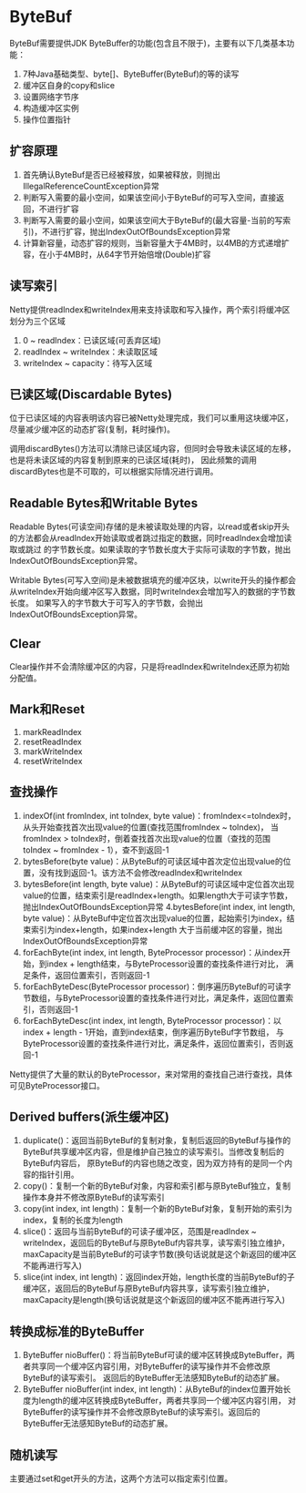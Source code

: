 # ByteBuf
ByteBuf需要提供JDK ByteBuffer的功能(包含且不限于)，主要有以下几类基本功能：
1. 7种Java基础类型、byte[]、ByteBuffer(ByteBuf)的等的读写
2. 缓冲区自身的copy和slice
3. 设置网络字节序
4. 构造缓冲区实例
5. 操作位置指针

## 扩容原理
1. 首先确认ByteBuf是否已经被释放，如果被释放，则抛出IllegalReferenceCountException异常
2. 判断写入需要的最小空间，如果该空间小于ByteBuf的可写入空间，直接返回，不进行扩容
3. 判断写入需要的最小空间，如果该空间大于ByteBuf的(最大容量-当前的写索引)，不进行扩容，抛出IndexOutOfBoundsException异常
4. 计算新容量，动态扩容的规则，当新容量大于4MB时，以4MB的方式递增扩容，在小于4MB时，从64字节开始倍增(Double)扩容

## 读写索引
Netty提供readIndex和writeIndex用来支持读取和写入操作，两个索引将缓冲区划分为三个区域
1. 0 ~ readIndex：已读区域(可丢弃区域)
2. readIndex ~ writeIndex：未读取区域
3. writeIndex ~ capacity：待写入区域

## 已读区域(Discardable Bytes)
位于已读区域的内容表明该内容已被Netty处理完成，我们可以重用这块缓冲区，尽量减少缓冲区的动态扩容(复制，耗时操作)。

调用discardBytes()方法可以清除已读区域内容，但同时会导致未读区域的左移，也是将未读区域的内容复制到原来的已读区域(耗时)，
因此频繁的调用discardBytes也是不可取的，可以根据实际情况进行调用。

## Readable Bytes和Writable Bytes
Readable Bytes(可读空间)存储的是未被读取处理的内容，以read或者skip开头的方法都会从readIndex开始读取或者跳过指定的数据，同时readIndex会增加读取或跳过
的字节数长度。如果读取的字节数长度大于实际可读取的字节数，抛出IndexOutOfBoundsException异常。

Writable Bytes(可写入空间)是未被数据填充的缓冲区块，以write开头的操作都会从writeIndex开始向缓冲区写入数据，同时writeIndex会增加写入的数据的字节数长度。
如果写入的字节数大于可写入的字节数，会抛出IndexOutOfBoundsException异常。

## Clear
Clear操作并不会清除缓冲区的内容，只是将readIndex和writeIndex还原为初始分配值。

## Mark和Reset
1. markReadIndex
2. resetReadIndex
3. markWriteIndex
4. resetWriteIndex

## 查找操作
1. indexOf(int fromIndex, int toIndex, byte value)：fromIndex<=toIndex时，从头开始查找首次出现value的位置(查找范围fromIndex ~ toIndex)，
当fromIndex > toIndex时，倒着查找首次出现value的位置（查找的范围toIndex ~ fromIndex - 1），查不到返回-1
2. bytesBefore(byte value)：从ByteBuf的可读区域中首次定位出现value的位置，没有找到返回-1。该方法不会修改readIndex和writeIndex
3. bytesBefore(int length, byte value)：从ByteBuf的可读区域中定位首次出现value的位置，结束索引是readIndex+length。如果length大于可读字节数，
抛出IndexOutOfBoundsException异常
4.bytesBefore(int index, int length, byte value)：从ByteBuf中定位首次出现value的位置，起始索引为index，结束索引为index+length，如果index+length
大于当前缓冲区的容量，抛出IndexOutOfBoundsException异常
5. forEachByte(int index, int length, ByteProcessor processor)：从index开始，到index + length结束，与ByteProcessor设置的查找条件进行对比，
满足条件，返回位置索引，否则返回-1
6. forEachByteDesc(ByteProcessor processor)：倒序遍历ByteBuf的可读字节数组，与ByteProcessor设置的查找条件进行对比，满足条件，返回位置索引，否则返回-1
7. forEachByteDesc(int index, int length, ByteProcessor processor)：以index + length - 1开始，直到index结束，倒序遍历ByteBuf字节数组，
与ByteProcessor设置的查找条件进行对比，满足条件，返回位置索引，否则返回-1

Netty提供了大量的默认的ByteProcessor，来对常用的查找自己进行查找，具体可见ByteProcessor接口。

## Derived buffers(派生缓冲区)
1. duplicate()：返回当前ByteBuf的复制对象，复制后返回的ByteBuf与操作的ByteBuf共享缓冲区内容，但是维护自己独立的读写索引。当修改复制后的ByteBuf内容后，
原ByteBuf的内容也随之改变，因为双方持有的是同一个内容的指针引用。
2. copy()：复制一个新的ByteBuf对象，内容和索引都与原ByteBuf独立，复制操作本身并不修改原ByteBuf的读写索引
3. copy(int index, int length)：复制一个新的ByteBuf对象，复制开始的索引为index，复制的长度为length
3. slice()：返回与当前ByteBuf的可读子缓冲区，范围是readIndex ~ writeIndex，返回后的ByteBuf与原ByteBuf内容共享，读写索引独立维护，
maxCapacity是当前ByteBuf的可读字节数(换句话说就是这个新返回的缓冲区不能再进行写入)
4. slice(int index, int length)：返回index开始，length长度的当前ByteBuf的子缓冲区，返回后的ByteBuf与原ByteBuf内容共享，读写索引独立维护，
maxCapacity是length(换句话说就是这个新返回的缓冲区不能再进行写入)

## 转换成标准的ByteBuffer
1. ByteBuffer nioBuffer()：将当前ByteBuf可读的缓冲区转换成ByteBuffer，两者共享同一个缓冲区内容引用，对ByteBuffer的读写操作并不会修改原ByteBuf的读写索引。
返回后的ByteBuffer无法感知ByteBuf的动态扩展。
2. ByteBuffer nioBuffer(int index, int length)：从ByteBuf的index位置开始长度为length的缓冲区转换成ByteBuffer，两者共享同一个缓冲区内容引用，
对ByteBuffer的读写操作并不会修改原ByteBuf的读写索引。返回后的ByteBuffer无法感知ByteBuf的动态扩展。

## 随机读写
主要通过set和get开头的方法，这两个方法可以指定索引位置。